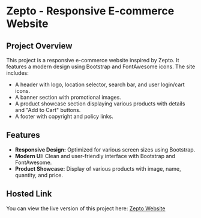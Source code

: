 # Zepto - Responsive E-commerce Website

## Project Overview

This project is a responsive e-commerce website inspired by Zepto. It features a modern design using Bootstrap and FontAwesome icons. The site includes:

- A header with logo, location selector, search bar, and user login/cart icons.
- A banner section with promotional images.
- A product showcase section displaying various products with details and "Add to Cart" buttons.
- A footer with copyright and policy links.

## Features

- **Responsive Design:** Optimized for various screen sizes using Bootstrap.
- **Modern UI:** Clean and user-friendly interface with Bootstrap and FontAwesome.
- **Product Showcase:** Display of various products with image, name, quantity, and price.

## Hosted Link

You can view the live version of this project here: [Zepto Website](https://website-zepto.vercel.app/)

